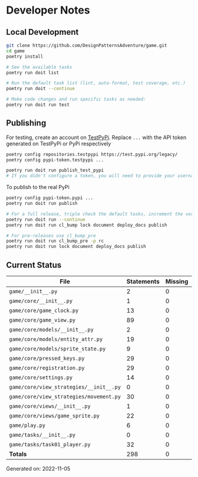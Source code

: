 # Developer Notes

## Local Development

```sh
git clone https://github.com/DesignPatternsAdventure/game.git
cd game
poetry install

# See the available tasks
poetry run doit list

# Run the default task list (lint, auto-format, test coverage, etc.)
poetry run doit --continue

# Make code changes and run specific tasks as needed:
poetry run doit run test
```

## Publishing

For testing, create an account on [TestPyPi](https://test.pypi.org/legacy/). Replace `...` with the API token generated on TestPyPi or PyPi respectively

```sh
poetry config repositories.testpypi https://test.pypi.org/legacy/
poetry config pypi-token.testpypi ...

poetry run doit run publish_test_pypi
# If you didn't configure a token, you will need to provide your username and password to publish
```

To publish to the real PyPi

```sh
poetry config pypi-token.pypi ...
poetry run doit run publish

# For a full release, triple check the default tasks, increment the version, rebuild documentation (twice), and publish!
poetry run doit run --continue
poetry run doit run cl_bump lock document deploy_docs publish

# For pre-releases use cl_bump_pre
poetry run doit run cl_bump_pre -p rc
poetry run doit run lock document deploy_docs publish
```

## Current Status

<!-- {cts} COVERAGE -->
| File                                    |   Statements |   Missing |   Excluded | Coverage   |
|-----------------------------------------|--------------|-----------|------------|------------|
| `game/__init__.py`                      |            2 |         0 |          0 | 100.0%     |
| `game/core/__init__.py`                 |            1 |         0 |          0 | 100.0%     |
| `game/core/game_clock.py`               |           13 |         0 |          0 | 100.0%     |
| `game/core/game_view.py`                |           89 |         0 |          9 | 100.0%     |
| `game/core/models/__init__.py`          |            2 |         0 |          0 | 100.0%     |
| `game/core/models/entity_attr.py`       |           19 |         0 |          0 | 100.0%     |
| `game/core/models/sprite_state.py`      |            9 |         0 |          0 | 100.0%     |
| `game/core/pressed_keys.py`             |           29 |         0 |          1 | 100.0%     |
| `game/core/registration.py`             |           29 |         0 |          2 | 100.0%     |
| `game/core/settings.py`                 |           14 |         0 |          0 | 100.0%     |
| `game/core/view_strategies/__init__.py` |            0 |         0 |          0 | 100.0%     |
| `game/core/view_strategies/movement.py` |           30 |         0 |          0 | 100.0%     |
| `game/core/views/__init__.py`           |            1 |         0 |          0 | 100.0%     |
| `game/core/views/game_sprite.py`        |           22 |         0 |          0 | 100.0%     |
| `game/play.py`                          |            6 |         0 |          7 | 100.0%     |
| `game/tasks/__init__.py`                |            0 |         0 |          0 | 100.0%     |
| `game/tasks/task01_player.py`           |           32 |         0 |          0 | 100.0%     |
| **Totals**                              |          298 |         0 |         19 | 100.0%     |

Generated on: 2022-11-05
<!-- {cte} -->
